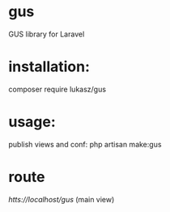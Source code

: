 # gus
GUS library for Laravel

# installation:
composer require lukasz/gus

# usage:
publish views and conf: php artisan make:gus

# route
_htts://localhost/gus_
(main view)


